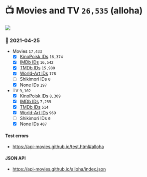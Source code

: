# :tv: Movies and TV `26,535` (alloha)

<a href="https://API-Movies.github.io"><img src="https://API-Movies.github.io/banner.png?cache"></a>

### :date: 2021-04-25
- Movies `17,433`
  - [x] <a href="https://API-Movies.github.io/alloha/movie_kinopoisk_ids.json">KinoPoisk IDs</a> `16,374`
  - [x] <a href="https://API-Movies.github.io/alloha/movie_imdb_ids.json">IMDb IDs</a> `16,542`
  - [x] <a href="https://API-Movies.github.io/alloha/movie_tmdb_ids.json">TMDb IDs</a> `15,980`
  - [x] <a href="https://API-Movies.github.io/alloha/movie_world_art_ids.json">World-Art IDs</a> `178`
  - [ ] Shikimori IDs `0`
  - [x] None IDs `197`
- TV `9,102`
  - [x] <a href="https://API-Movies.github.io/alloha/tv_kinopoisk_ids.json">KinoPoisk IDs</a> `8,309`
  - [x] <a href="https://API-Movies.github.io/alloha/tv_imdb_ids.json">IMDb IDs</a> `7,255`
  - [x] <a href="https://API-Movies.github.io/alloha/tv_tmdb_ids.json">TMDb IDs</a> `514`
  - [x] <a href="https://API-Movies.github.io/alloha/tv_world_art_ids.json">World-Art IDs</a> `969`
  - [ ] Shikimori IDs `0`
  - [x] None IDs `407`
#### Test errors
- <a href='https://api-movies.github.io/test.html#alloha'>https://api-movies.github.io/test.html#alloha</a>
#### JSON API
- <a href='https://api-movies.github.io/alloha/index.json'>https://api-movies.github.io/alloha/index.json</a>
